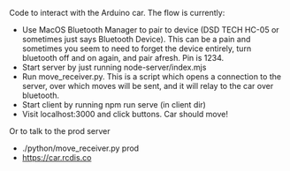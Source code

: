 Code to interact with the Arduino car. The flow is currently:

- Use MacOS Bluetooth Manager to pair to device (DSD TECH HC-05 or sometimes just says Bluetooth Device). This can be a pain and sometimes you seem to need to forget the device entirely, turn bluetooth off and on again, and pair afresh. Pin is 1234.
- Start server by just running node-server/index.mjs
- Run move_receiver.py. This is a script which opens a connection to the server, over which moves will be sent, and it will relay to the car over bluetooth.
- Start client by running npm run serve (in client dir)
- Visit localhost:3000 and click buttons. Car should move!


Or to talk to the prod server
- ./python/move_receiver.py prod
- https://car.rcdis.co